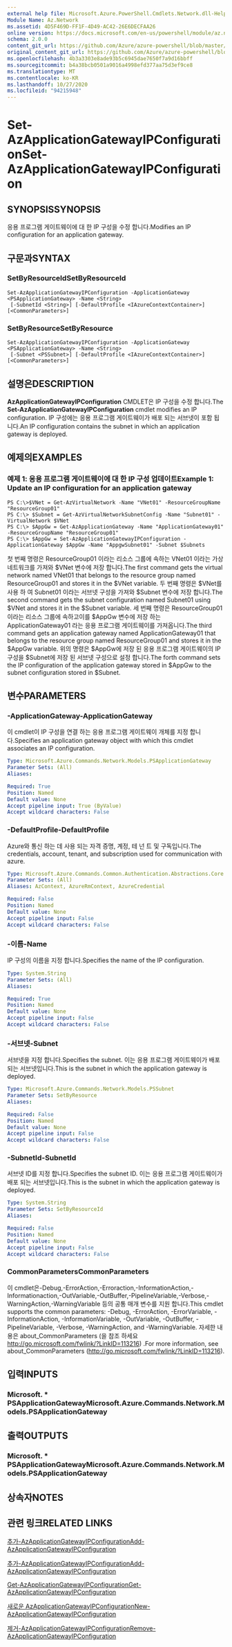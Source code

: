 ```yaml
---
external help file: Microsoft.Azure.PowerShell.Cmdlets.Network.dll-Help.xml
Module Name: Az.Network
ms.assetid: 4D5F469D-FF1F-4D49-AC42-26E6DECFAA26
online version: https://docs.microsoft.com/en-us/powershell/module/az.network/set-azapplicationgatewayipconfiguration
schema: 2.0.0
content_git_url: https://github.com/Azure/azure-powershell/blob/master/src/Network/Network/help/Set-AzApplicationGatewayIPConfiguration.md
original_content_git_url: https://github.com/Azure/azure-powershell/blob/master/src/Network/Network/help/Set-AzApplicationGatewayIPConfiguration.md
ms.openlocfilehash: 4b3a3303e8ade93b5c6945dae7650f7a9d16bbff
ms.sourcegitcommit: b4a38bcb0501a9016a4998efd377aa75d3ef9ce8
ms.translationtype: MT
ms.contentlocale: ko-KR
ms.lasthandoff: 10/27/2020
ms.locfileid: "94215948"
---
```

# <span data-ttu-id="7788e-101">Set-AzApplicationGatewayIPConfiguration</span><span class="sxs-lookup"><span data-stu-id="7788e-101">Set-AzApplicationGatewayIPConfiguration</span></span>

## <span data-ttu-id="7788e-102">SYNOPSIS</span><span class="sxs-lookup"><span data-stu-id="7788e-102">SYNOPSIS</span></span>
<span data-ttu-id="7788e-103">응용 프로그램 게이트웨이에 대 한 IP 구성을 수정 합니다.</span><span class="sxs-lookup"><span data-stu-id="7788e-103">Modifies an IP configuration for an application gateway.</span></span>

## <span data-ttu-id="7788e-104">구문과</span><span class="sxs-lookup"><span data-stu-id="7788e-104">SYNTAX</span></span>

### <span data-ttu-id="7788e-105">SetByResourceId</span><span class="sxs-lookup"><span data-stu-id="7788e-105">SetByResourceId</span></span>
```
Set-AzApplicationGatewayIPConfiguration -ApplicationGateway <PSApplicationGateway> -Name <String>
 [-SubnetId <String>] [-DefaultProfile <IAzureContextContainer>] [<CommonParameters>]
```

### <span data-ttu-id="7788e-106">SetByResource</span><span class="sxs-lookup"><span data-stu-id="7788e-106">SetByResource</span></span>
```
Set-AzApplicationGatewayIPConfiguration -ApplicationGateway <PSApplicationGateway> -Name <String>
 [-Subnet <PSSubnet>] [-DefaultProfile <IAzureContextContainer>] [<CommonParameters>]
```

## <span data-ttu-id="7788e-107">설명은</span><span class="sxs-lookup"><span data-stu-id="7788e-107">DESCRIPTION</span></span>
<span data-ttu-id="7788e-108">**AzApplicationGatewayIPConfiguration** CMDLET은 IP 구성을 수정 합니다.</span><span class="sxs-lookup"><span data-stu-id="7788e-108">The **Set-AzApplicationGatewayIPConfiguration** cmdlet modifies an IP configuration.</span></span>
<span data-ttu-id="7788e-109">IP 구성에는 응용 프로그램 게이트웨이가 배포 되는 서브넷이 포함 됩니다.</span><span class="sxs-lookup"><span data-stu-id="7788e-109">An IP configuration contains the subnet in which an application gateway is deployed.</span></span>

## <span data-ttu-id="7788e-110">예제의</span><span class="sxs-lookup"><span data-stu-id="7788e-110">EXAMPLES</span></span>

### <span data-ttu-id="7788e-111">예제 1: 응용 프로그램 게이트웨이에 대 한 IP 구성 업데이트</span><span class="sxs-lookup"><span data-stu-id="7788e-111">Example 1: Update an IP configuration for an application gateway</span></span>
```
PS C:\>$VNet = Get-AzVirtualNetwork -Name "VNet01" -ResourceGroupName "ResourceGroup01"
PS C:\> $Subnet = Get-AzVirtualNetworkSubnetConfig -Name "Subnet01" -VirtualNetwork $VNet 
PS C:\> $AppGw = Get-AzApplicationGateway -Name "ApplicationGateway01" -ResourceGroupName "ResourceGroup01"
PS C:\> $AppGw = Set-AzApplicationGatewayIPConfiguration -ApplicationGateway $AppGw -Name "AppgwSubnet01" -Subnet $Subnets
```

<span data-ttu-id="7788e-112">첫 번째 명령은 ResourceGroup01 이라는 리소스 그룹에 속하는 VNet01 이라는 가상 네트워크를 가져와 $VNet 변수에 저장 합니다.</span><span class="sxs-lookup"><span data-stu-id="7788e-112">The first command gets the virtual network named VNet01 that belongs to the resource group named ResourceGroup01 and stores it in the $VNet variable.</span></span>
<span data-ttu-id="7788e-113">두 번째 명령은 $VNet를 사용 하 여 Subnet01 이라는 서브넷 구성을 가져와 $Subnet 변수에 저장 합니다.</span><span class="sxs-lookup"><span data-stu-id="7788e-113">The second command gets the subnet configuration named Subnet01 using $VNet and stores it in the $Subnet variable.</span></span>
<span data-ttu-id="7788e-114">세 번째 명령은 ResourceGroup01 이라는 리소스 그룹에 속하고이를 $AppGw 변수에 저장 하는 ApplicationGateway01 라는 응용 프로그램 게이트웨이를 가져옵니다.</span><span class="sxs-lookup"><span data-stu-id="7788e-114">The third command gets an application gateway named ApplicationGateway01 that belongs to the resource group named ResourceGroup01 and stores it in the $AppGw variable.</span></span>
<span data-ttu-id="7788e-115">위의 명령은 $AppGw에 저장 된 응용 프로그램 게이트웨이의 IP 구성을 $Subnet에 저장 된 서브넷 구성으로 설정 합니다.</span><span class="sxs-lookup"><span data-stu-id="7788e-115">The forth command sets the IP configuration of the application gateway stored in $AppGw to the subnet configuration stored in $Subnet.</span></span>

## <span data-ttu-id="7788e-116">변수</span><span class="sxs-lookup"><span data-stu-id="7788e-116">PARAMETERS</span></span>

### <span data-ttu-id="7788e-117">-ApplicationGateway</span><span class="sxs-lookup"><span data-stu-id="7788e-117">-ApplicationGateway</span></span>
<span data-ttu-id="7788e-118">이 cmdlet이 IP 구성을 연결 하는 응용 프로그램 게이트웨이 개체를 지정 합니다.</span><span class="sxs-lookup"><span data-stu-id="7788e-118">Specifies an application gateway object with which this cmdlet associates an IP configuration.</span></span>

```yaml
Type: Microsoft.Azure.Commands.Network.Models.PSApplicationGateway
Parameter Sets: (All)
Aliases:

Required: True
Position: Named
Default value: None
Accept pipeline input: True (ByValue)
Accept wildcard characters: False
```

### <span data-ttu-id="7788e-119">-DefaultProfile</span><span class="sxs-lookup"><span data-stu-id="7788e-119">-DefaultProfile</span></span>
<span data-ttu-id="7788e-120">Azure와 통신 하는 데 사용 되는 자격 증명, 계정, 테 넌 트 및 구독입니다.</span><span class="sxs-lookup"><span data-stu-id="7788e-120">The credentials, account, tenant, and subscription used for communication with azure.</span></span>

```yaml
Type: Microsoft.Azure.Commands.Common.Authentication.Abstractions.Core.IAzureContextContainer
Parameter Sets: (All)
Aliases: AzContext, AzureRmContext, AzureCredential

Required: False
Position: Named
Default value: None
Accept pipeline input: False
Accept wildcard characters: False
```

### <span data-ttu-id="7788e-121">-이름</span><span class="sxs-lookup"><span data-stu-id="7788e-121">-Name</span></span>
<span data-ttu-id="7788e-122">IP 구성의 이름을 지정 합니다.</span><span class="sxs-lookup"><span data-stu-id="7788e-122">Specifies the name of the IP configuration.</span></span>

```yaml
Type: System.String
Parameter Sets: (All)
Aliases:

Required: True
Position: Named
Default value: None
Accept pipeline input: False
Accept wildcard characters: False
```

### <span data-ttu-id="7788e-123">-서브넷</span><span class="sxs-lookup"><span data-stu-id="7788e-123">-Subnet</span></span>
<span data-ttu-id="7788e-124">서브넷을 지정 합니다.</span><span class="sxs-lookup"><span data-stu-id="7788e-124">Specifies the subnet.</span></span>
<span data-ttu-id="7788e-125">이는 응용 프로그램 게이트웨이가 배포 되는 서브넷입니다.</span><span class="sxs-lookup"><span data-stu-id="7788e-125">This is the subnet in which the application gateway is deployed.</span></span>

```yaml
Type: Microsoft.Azure.Commands.Network.Models.PSSubnet
Parameter Sets: SetByResource
Aliases:

Required: False
Position: Named
Default value: None
Accept pipeline input: False
Accept wildcard characters: False
```

### <span data-ttu-id="7788e-126">-SubnetId</span><span class="sxs-lookup"><span data-stu-id="7788e-126">-SubnetId</span></span>
<span data-ttu-id="7788e-127">서브넷 ID를 지정 합니다.</span><span class="sxs-lookup"><span data-stu-id="7788e-127">Specifies the subnet ID.</span></span>
<span data-ttu-id="7788e-128">이는 응용 프로그램 게이트웨이가 배포 되는 서브넷입니다.</span><span class="sxs-lookup"><span data-stu-id="7788e-128">This is the subnet in which the application gateway is deployed.</span></span>

```yaml
Type: System.String
Parameter Sets: SetByResourceId
Aliases:

Required: False
Position: Named
Default value: None
Accept pipeline input: False
Accept wildcard characters: False
```

### <span data-ttu-id="7788e-129">CommonParameters</span><span class="sxs-lookup"><span data-stu-id="7788e-129">CommonParameters</span></span>
<span data-ttu-id="7788e-130">이 cmdlet은-Debug,-ErrorAction,-Erroraction,-InformationAction,-Informationaction,-OutVariable,-OutBuffer,-PipelineVariable,-Verbose,-WarningAction,-WarningVariable 등의 공통 매개 변수를 지원 합니다.</span><span class="sxs-lookup"><span data-stu-id="7788e-130">This cmdlet supports the common parameters: -Debug, -ErrorAction, -ErrorVariable, -InformationAction, -InformationVariable, -OutVariable, -OutBuffer, -PipelineVariable, -Verbose, -WarningAction, and -WarningVariable.</span></span> <span data-ttu-id="7788e-131">자세한 내용은 about_CommonParameters (을 참조 하세요 http://go.microsoft.com/fwlink/?LinkID=113216) .</span><span class="sxs-lookup"><span data-stu-id="7788e-131">For more information, see about_CommonParameters (http://go.microsoft.com/fwlink/?LinkID=113216).</span></span>

## <span data-ttu-id="7788e-132">입력</span><span class="sxs-lookup"><span data-stu-id="7788e-132">INPUTS</span></span>

### <span data-ttu-id="7788e-133">Microsoft. \* PSApplicationGateway</span><span class="sxs-lookup"><span data-stu-id="7788e-133">Microsoft.Azure.Commands.Network.Models.PSApplicationGateway</span></span>

## <span data-ttu-id="7788e-134">출력</span><span class="sxs-lookup"><span data-stu-id="7788e-134">OUTPUTS</span></span>

### <span data-ttu-id="7788e-135">Microsoft. \* PSApplicationGateway</span><span class="sxs-lookup"><span data-stu-id="7788e-135">Microsoft.Azure.Commands.Network.Models.PSApplicationGateway</span></span>

## <span data-ttu-id="7788e-136">상속자</span><span class="sxs-lookup"><span data-stu-id="7788e-136">NOTES</span></span>

## <span data-ttu-id="7788e-137">관련 링크</span><span class="sxs-lookup"><span data-stu-id="7788e-137">RELATED LINKS</span></span>

[<span data-ttu-id="7788e-138">추가-AzApplicationGatewayIPConfiguration</span><span class="sxs-lookup"><span data-stu-id="7788e-138">Add-AzApplicationGatewayIPConfiguration</span></span>](./Add-AzApplicationGatewayIPConfiguration.md)

[<span data-ttu-id="7788e-139">추가-AzApplicationGatewayIPConfiguration</span><span class="sxs-lookup"><span data-stu-id="7788e-139">Add-AzApplicationGatewayIPConfiguration</span></span>](./Add-AzApplicationGatewayIPConfiguration.md)

[<span data-ttu-id="7788e-140">Get-AzApplicationGatewayIPConfiguration</span><span class="sxs-lookup"><span data-stu-id="7788e-140">Get-AzApplicationGatewayIPConfiguration</span></span>](./Get-AzApplicationGatewayIPConfiguration.md)

[<span data-ttu-id="7788e-141">새로운 AzApplicationGatewayIPConfiguration</span><span class="sxs-lookup"><span data-stu-id="7788e-141">New-AzApplicationGatewayIPConfiguration</span></span>](./New-AzApplicationGatewayIPConfiguration.md)

[<span data-ttu-id="7788e-142">제거-AzApplicationGatewayIPConfiguration</span><span class="sxs-lookup"><span data-stu-id="7788e-142">Remove-AzApplicationGatewayIPConfiguration</span></span>](./Remove-AzApplicationGatewayIPConfiguration.md)


